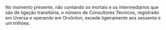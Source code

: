﻿No momento presente, não contando os mortais e os intermediários que são de ligação transitória, o número de Consultores Técnicos, registrado em Uversa e operando em Orvônton, excede ligeiramente aos sessenta e um trilhões.